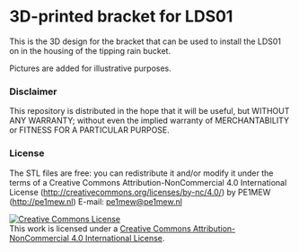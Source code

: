 # 3D-printed bracket for LDS01
This is the 3D design for the bracket that can be used to install the LDS01 on in the  housing of the tipping rain bucket.

Pictures are added for illustrative purposes.

### Disclaimer
This repository is distributed in the hope that it will be useful, but WITHOUT ANY WARRANTY; without even the implied warranty of MERCHANTABILITY or FITNESS FOR A PARTICULAR PURPOSE.

### License
The STL files are free: you can redistribute it and/or modify it under the terms of a Creative Commons Attribution-NonCommercial 4.0 International License (http://creativecommons.org/licenses/by-nc/4.0/) by PE1MEW (http://pe1mew.nl) E-mail: pe1mew@pe1mew.nl

<a rel="license" href="http://creativecommons.org/licenses/by-nc/4.0/"><img alt="Creative Commons License" style="border-width:0" src="https://i.creativecommons.org/l/by-nc/4.0/88x31.png" /></a><br />This work is licensed under a <a rel="license" href="http://creativecommons.org/licenses/by-nc/4.0/">Creative Commons Attribution-NonCommercial 4.0 International License</a>.

